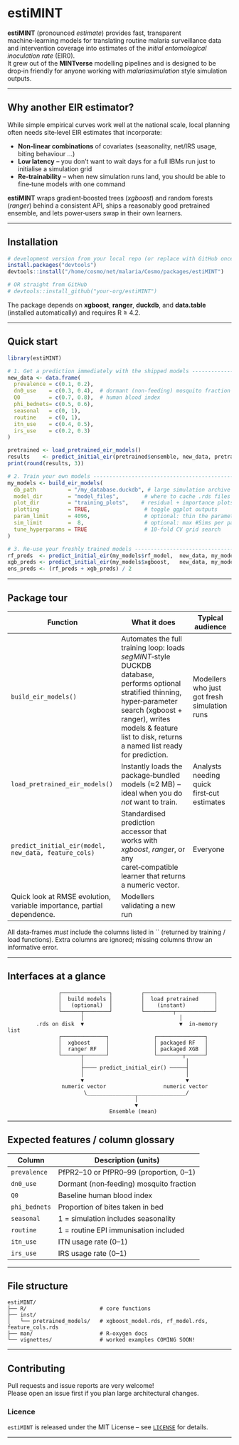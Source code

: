 # estiMINT &#x20;

**estiMINT** (pronounced *estimate*) provides fast, transparent machine‑learning models for translating routine malaria surveillance data and intervention coverage into estimates of the *initial entomological inoculation rate* (EIR0).\
It grew out of the **MINTverse** modelling pipelines and is designed to be drop‑in friendly for anyone working with *malariasimulation* style simulation outputs.

---

## Why another EIR estimator?

While simple empirical curves work well at the national scale, local planning often needs site‑level EIR estimates that incorporate:

- **Non‑linear combinations** of covariates (seasonality, net/IRS usage, biting behaviour …)
- **Low latency** – you don’t want to wait days for a full IBMs run just to initialise a simulation grid
- **Re‑trainability** – when new simulation runs land, you should be able to fine‑tune models with one command

**estiMINT** wraps gradient‑boosted trees (*xgboost*) and random forests (*ranger*) behind a consistent API, ships a reasonably good pretrained ensemble, and lets power‑users swap in their own learners.

---

## Installation

```r
# development version from your local repo (or replace with GitHub once public)
install.packages("devtools")
devtools::install("/home/cosmo/net/malaria/Cosmo/packages/estiMINT")

# OR straight from GitHub
# devtools::install_github("your‑org/estiMINT")
```

The package depends on **xgboost**, **ranger**, **duckdb**, and **data.table** (installed automatically) and requires R ≥ 4.2.

---

## Quick start

```r
library(estiMINT)

# 1. Get a prediction immediately with the shipped models -------------------
new_data <- data.frame(
  prevalence = c(0.1, 0.2),
  dn0_use    = c(0.3, 0.4),  # dormant (non‑feeding) mosquito fraction
  Q0         = c(0.7, 0.8),  # human blood index
  phi_bednets= c(0.5, 0.6),
  seasonal   = c(0, 1),
  routine    = c(0, 1),
  itn_use    = c(0.4, 0.5),
  irs_use    = c(0.2, 0.3)
)

pretrained <- load_pretrained_eir_models()
results    <- predict_initial_eir(pretrained$ensemble, new_data, pretrained$feature_cols)
print(round(results, 3))

# 2. Train your own models ---------------------------------------------------
my_models <- build_eir_models(
  db_path          = "/my_database.duckdb", # large simulation archive
  model_dir        = "model_files",        # where to cache .rds files
  plot_dir         = "training_plots",    # residual + importance plots
  plotting         = TRUE,                 # toggle ggplot outputs
  param_limit      = 4096,                 # optional: thin the parameter grid
  sim_limit        =  8,                   # optional: max #Sims per param set dependent upon simulation bank
  tune_hyperparams = TRUE                  # 10‑fold CV grid search
)

# 3. Re‑use your freshly trained models --------------------------------------
rf_preds  <- predict_initial_eir(my_models$rf_model,  new_data, my_models$feature_cols)
xgb_preds <- predict_initial_eir(my_models$xgboost,   new_data, my_models$feature_cols)
ens_preds <- (rf_preds + xgb_preds) / 2
```

---

## Package tour

| Function                                             | What it does                                                                                                                                                                                                                                | Typical audience                             |
| ---------------------------------------------------- | ------------------------------------------------------------------------------------------------------------------------------------------------------------------------------------------------------------------------------------------- | -------------------------------------------- |
| `build_eir_models()`                                 | Automates the full training loop: loads *segMINT*‑style DUCKDB database, performs optional stratified thinning, hyper‑parameter search (xgboost + ranger), writes models & feature list to disk, returns a named list ready for prediction. | Modellers who just got fresh simulation runs |
| `load_pretrained_eir_models()`                       | Instantly loads the package‑bundled models (≈2 MB) – ideal when you do *not* want to train.                                                                                                                                                 | Analysts needing quick first‑cut estimates   |
| `predict_initial_eir(model, new_data, feature_cols)` | Standardised prediction accessor that works with *xgboost*, *ranger*, or any caret‑compatible learner that returns a numeric vector.                                                                                                        | Everyone                                     |
| Quick look at RMSE evolution, variable importance, partial dependence.                                                                                                                                                                      | Modellers validating a new run               |

All data‑frames *must* include the columns listed in \`\` (returned by training / load functions). Extra columns are ignored; missing columns throw an informative error.

---

## Interfaces at a glance

```
                ┌───────────────┐         ┌──────────────────────┐
                │  build models │         │  load pretrained     │
                │   (optional)  │         │    (instant)         │
                └──────┬────────┘         └─────────┬────────────┘
                       │                              │
         .rds on disk  ▼                              ▼  in‑memory list
                ┌──────────────┐              ┌───────────────┐
                │  xgboost     │              │ packaged RF   │
                │  ranger RF   │              │ packaged XGB  │
                └──────┬───────┘              └────────┬──────┘
                       │                                │
                       ├──── predict_initial_eir() ─────┤
                       │                                │
                       ▼                                ▼
                 numeric vector                  numeric vector
                        \_______________________________/
                                        │
                                        ▼
                                Ensemble (mean)
```

---

## Expected features / column glossary

| Column        | Description (units)                     |
| ------------- | --------------------------------------- |
| `prevalence`  | PfPR2–10 or PfPR0–99 (proportion, 0–1)  |
| `dn0_use`     | Dormant (non‑feeding) mosquito fraction |
| `Q0`          | Baseline human blood index              |
| `phi_bednets` | Proportion of bites taken in bed        |
| `seasonal`    | 1 = simulation includes seasonality     |
| `routine`     | 1 = routine EPI immunisation included   |
| `itn_use`     | ITN usage rate (0–1)                    |
| `irs_use`     | IRS usage rate (0–1)                    |


---

## File structure

```
estiMINT/
├── R/                       # core functions
├── inst/
│   └── pretrained_models/   # xgboost_model.rds, rf_model.rds, feature_cols.rds
├── man/                     # R‑oxygen docs
└── vignettes/               # worked examples COMING SOON!
```

---

## Contributing

Pull requests and issue reports are very welcome!\
Please open an issue first if you plan large architectural changes.



### Licence

`estiMINT` is released under the MIT License – see [`LICENSE`](LICENSE) for details.

---